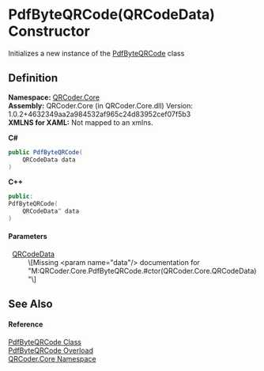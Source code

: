 # PdfByteQRCode(QRCodeData) Constructor


Initializes a new instance of the <a href="T_QRCoder_Core_PdfByteQRCode.md">PdfByteQRCode</a> class



## Definition
**Namespace:** <a href="N_QRCoder_Core.md">QRCoder.Core</a>  
**Assembly:** QRCoder.Core (in QRCoder.Core.dll) Version: 1.0.2+4632349aa2a984532af965c24d83952cef07f5b3  
**XMLNS for XAML:** Not mapped to an xmlns.

**C#**
``` C#
public PdfByteQRCode(
	QRCodeData data
)
```
**C++**
``` C++
public:
PdfByteQRCode(
	QRCodeData^ data
)
```



#### Parameters
<dl><dt>  <a href="T_QRCoder_Core_QRCodeData.md">QRCodeData</a></dt><dd>\[Missing &lt;param name="data"/&gt; documentation for "M:QRCoder.Core.PdfByteQRCode.#ctor(QRCoder.Core.QRCodeData)"\]</dd></dl>

## See Also


#### Reference
<a href="T_QRCoder_Core_PdfByteQRCode.md">PdfByteQRCode Class</a>  
<a href="Overload_QRCoder_Core_PdfByteQRCode__ctor.md">PdfByteQRCode Overload</a>  
<a href="N_QRCoder_Core.md">QRCoder.Core Namespace</a>  
